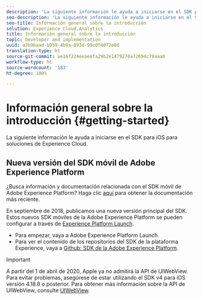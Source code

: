 ```yaml
---
description: 'La siguiente información le ayuda a iniciarse en el SDK para iOS para soluciones de Experience Cloud '
seo-description: 'La siguiente información le ayuda a iniciarse en el SDK para iOS para soluciones de Experience Cloud '
seo-title: Información general sobre la introducción
solution: Experience Cloud,Analytics
title: Información general sobre la introducción
topic: Developer and implementation
uuid: a2b9baad-b959-4b9a-893d-99c0f4072e8d
translation-type: ht
source-git-commit: ae16f224eeaeefa29b2e1479270a72694c79aaa0
workflow-type: ht
source-wordcount: '183'
ht-degree: 100%

---
```



# Información general sobre la introducción {#getting-started}

La siguiente información le ayuda a iniciarse en el SDK para iOS para soluciones de Experience Cloud.

## Nueva versión del SDK móvil de Adobe Experience Platform

¿Busca información y documentación relacionada con el SDK móvil de Adobe Experience Platform? Haga clic [aquí](https://aep-sdks.gitbook.io/docs/) para obtener la documentación más reciente.

En septiembre de 2018, publicamos una nueva versión principal del SDK. Estos nuevos SDK móviles de la Adobe Experience Platform se pueden configurar a través de [Experience Platform Launch](https://www.adobe.com/es/experience-platform/launch.html).

* Para empezar, vaya a Adobe Experience Platform Launch.
* Para ver el contenido de los repositorios del SDK de la plataforma Experience, vaya a [Github: SDK de la Adobe Experience Platform](https://github.com/Adobe-Marketing-Cloud/acp-sdks).

>[!IMPORTANT]
>
>A partir del 1 de abril de 2020, Apple ya no admitirá la API de UIWebView. Para evitar problemas, asegúrese de estar utilizando el SDK v4 para iOS versión 4.18.8 o posterior. Para obtener más información sobre la API de UIWebView, consulte [UIWebView](https://developer.apple.com/documentation/uikit/uiwebview).
